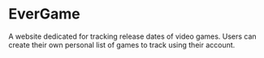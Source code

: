 # EverGame

A website dedicated for tracking release dates of video games. Users can create their own personal list of games to track using their account. 